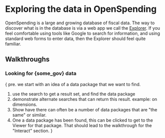 # Exploring the data in OpenSpending

OpenSpending is a large and growing database of fiscal data. The way to discover what is in the database is via a web app we call the [Explorer](http://openspending.org/explorer). If you feel comfortable using tools like Google to search for information, and using standard web forms to enter data, then the Explorer should feel quite familiar.

## Walkthroughs

### Looking for {some_gov} data

{
pre. we start with an idea of a data package that we want to find.
1. use the search to get a result set, and find the data package
2. demonstrate alternate searches that can return this result. example: on dimensions.
3. Show have there can often be a number of data packages that are "the same" or similar.
4. One a data package has been found, this can be clicked to get to the Viewer for that package. That should lead to the walkthrough for the "Interact" section.
}

